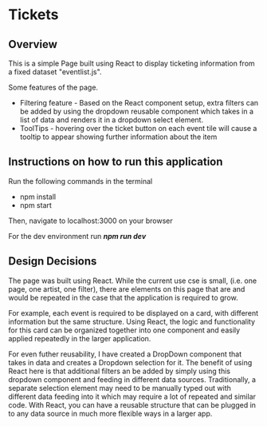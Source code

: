 # Tickets

## Overview

This is a simple Page built using React to display ticketing information from a fixed dataset "eventlist.js".

Some features of the page.
 - Filtering feature - Based on the React component setup, extra filters can be added by using the dropdown reusable component which takes in a list of data and renders it in a dropdown select element.
 - ToolTips - hovering over the ticket button on each event tile will cause a tooltip to appear showing further information about the item



## Instructions on how to run this application

Run the following commands in the terminal

- npm install
- npm start

Then, navigate to localhost:3000 on your browser

For the dev environment run **_npm run dev_**

## Design Decisions

The page was built using React. While the current use cse is small, (i.e. one page, one artist, one filter), there are elements on this page that are and would be repeated in the case that the application is required to grow.

For example, each event is required to be displayed on a card, with different information but the same structure. Using React, the logic and functionality for this card can be organized together into one component and easily applied repeatedly in the larger application.

For even futher reusability, I have created a DropDown component that takes in data and creates a Dropdown selection for it. The benefit of using React here is that additional filters an be added by simply using this dropdown component and feeding in different data sources. Traditionally, a separate selection element may need to be manually typed out with different data feeding into it which may require a lot of repeated and similar code. With React, you can have a reusable structure that can be plugged in to any data source in much more flexible ways in a larger app.